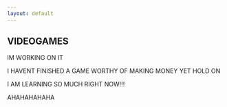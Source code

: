 ```yaml
---
layout: default
---
```


## VIDEOGAMES

IM WORKING ON IT

I HAVENT FINISHED A GAME WORTHY OF MAKING MONEY YET HOLD ON

I AM LEARNING SO MUCH RIGHT NOW!!!

AHAHAHAHAHA
